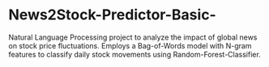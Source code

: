 # News2Stock-Predictor-Basic-
Natural Language Processing project to analyze the impact of global news on stock price fluctuations. Employs a Bag-of-Words model with N-gram features to classify daily stock movements using Random-Forest-Classifier.
